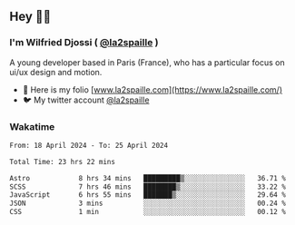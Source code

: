 ## Hey 👋🏾
### I'm Wilfried Djossi ( <a href="https://twitter.com/la2spaille/" target="_blank">@la2spaille</a> )
A young developer based in Paris (France), who has a particular focus on ui/ux design and motion.

- 🎨 Here is my folio [www.la2spaille.com](https://www.la2spaille.com/)
- 🐦 My twitter account [@la2spaille](https://twitter.com/la2spaille/)

### Wakatime
<!--START_SECTION:waka-->

```txt
From: 18 April 2024 - To: 25 April 2024

Total Time: 23 hrs 22 mins

Astro            8 hrs 34 mins   █████████▒░░░░░░░░░░░░░░░   36.71 %
SCSS             7 hrs 46 mins   ████████▒░░░░░░░░░░░░░░░░   33.22 %
JavaScript       6 hrs 55 mins   ███████▒░░░░░░░░░░░░░░░░░   29.64 %
JSON             3 mins          ░░░░░░░░░░░░░░░░░░░░░░░░░   00.24 %
CSS              1 min           ░░░░░░░░░░░░░░░░░░░░░░░░░   00.12 %
```

<!--END_SECTION:waka-->
<!--
**la2spaille/la2spaille** is a ✨ _special_ ✨ repository because its `README.md` (this file) appears on your GitHub profile.

Here are some ideas to get you started:

- 🔭 I’m currently working on ...
- 🌱 I’m currently learning ...
- 👯 I’m looking to collaborate on ...
- 🤔 I’m looking for help with ...
- 💬 Ask me about ...
- 📫 How to reach me: ...
- 😄 Pronouns: ...
- ⚡ Fun fact: ...
-->
